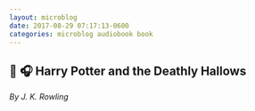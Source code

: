 ```yaml
---
layout: microblog
date: 2017-08-29 07:17:13-0600
categories: microblog audiobook book
---
```

## 📖 🎧 Harry Potter and the Deathly Hallows
*By J. K. Rowling*
